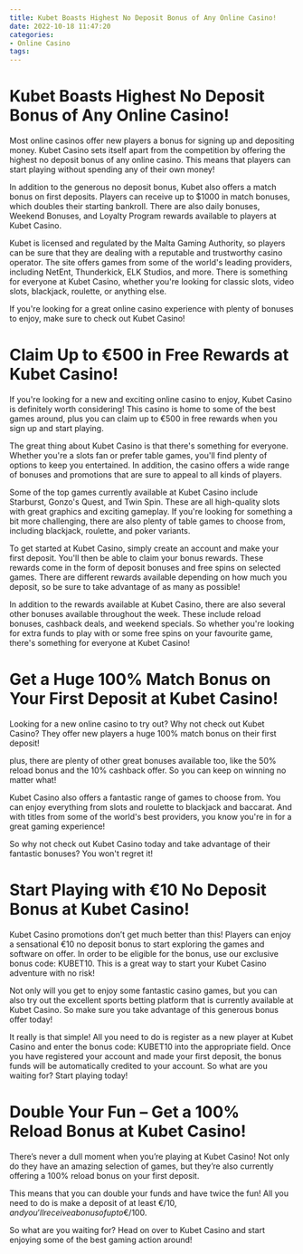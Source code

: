 ```yaml
---
title: Kubet Boasts Highest No Deposit Bonus of Any Online Casino!
date: 2022-10-18 11:47:20
categories:
- Online Casino
tags:
---
```



#  Kubet Boasts Highest No Deposit Bonus of Any Online Casino!

Most online casinos offer new players a bonus for signing up and depositing money. Kubet Casino sets itself apart from the competition by offering the highest no deposit bonus of any online casino. This means that players can start playing without spending any of their own money!

In addition to the generous no deposit bonus, Kubet also offers a match bonus on first deposits. Players can receive up to $1000 in match bonuses, which doubles their starting bankroll. There are also daily bonuses, Weekend Bonuses, and Loyalty Program rewards available to players at Kubet Casino.

Kubet is licensed and regulated by the Malta Gaming Authority, so players can be sure that they are dealing with a reputable and trustworthy casino operator. The site offers games from some of the world's leading providers, including NetEnt, Thunderkick, ELK Studios, and more. There is something for everyone at Kubet Casino, whether you're looking for classic slots, video slots, blackjack, roulette, or anything else.

If you're looking for a great online casino experience with plenty of bonuses to enjoy, make sure to check out Kubet Casino!

#  Claim Up to €500 in Free Rewards at Kubet Casino!

If you're looking for a new and exciting online casino to enjoy, Kubet Casino is definitely worth considering! This casino is home to some of the best games around, plus you can claim up to €500 in free rewards when you sign up and start playing.

The great thing about Kubet Casino is that there's something for everyone. Whether you're a slots fan or prefer table games, you'll find plenty of options to keep you entertained. In addition, the casino offers a wide range of bonuses and promotions that are sure to appeal to all kinds of players.

Some of the top games currently available at Kubet Casino include Starburst, Gonzo's Quest, and Twin Spin. These are all high-quality slots with great graphics and exciting gameplay. If you're looking for something a bit more challenging, there are also plenty of table games to choose from, including blackjack, roulette, and poker variants.

To get started at Kubet Casino, simply create an account and make your first deposit. You'll then be able to claim your bonus rewards. These rewards come in the form of deposit bonuses and free spins on selected games. There are different rewards available depending on how much you deposit, so be sure to take advantage of as many as possible!

In addition to the rewards available at Kubet Casino, there are also several other bonuses available throughout the week. These include reload bonuses, cashback deals, and weekend specials. So whether you're looking for extra funds to play with or some free spins on your favourite game, there's something for everyone at Kubet Casino!

#  Get a Huge 100% Match Bonus on Your First Deposit at Kubet Casino!

Looking for a new online casino to try out? Why not check out Kubet Casino? They offer new players a huge 100% match bonus on their first deposit!

plus, there are plenty of other great bonuses available too, like the 50% reload bonus and the 10% cashback offer. So you can keep on winning no matter what!

Kubet Casino also offers a fantastic range of games to choose from. You can enjoy everything from slots and roulette to blackjack and baccarat. And with titles from some of the world's best providers, you know you're in for a great gaming experience!

So why not check out Kubet Casino today and take advantage of their fantastic bonuses? You won't regret it!

#  Start Playing with €10 No Deposit Bonus at Kubet Casino!

Kubet Casino promotions don’t get much better than this! Players can enjoy a sensational €10 no deposit bonus to start exploring the games and software on offer. In order to be eligible for the bonus, use our exclusive bonus code: KUBET10. This is a great way to start your Kubet Casino adventure with no risk!

Not only will you get to enjoy some fantastic casino games, but you can also try out the excellent sports betting platform that is currently available at Kubet Casino. So make sure you take advantage of this generous bonus offer today!

It really is that simple! All you need to do is register as a new player at Kubet Casino and enter the bonus code: KUBET10 into the appropriate field. Once you have registered your account and made your first deposit, the bonus funds will be automatically credited to your account. So what are you waiting for? Start playing today!

#  Double Your Fun – Get a 100% Reload Bonus at Kubet Casino!

There’s never a dull moment when you’re playing at Kubet Casino! Not only do they have an amazing selection of games, but they’re also currently offering a 100% reload bonus on your first deposit.

This means that you can double your funds and have twice the fun! All you need to do is make a deposit of at least €/$10, and you’ll receive a bonus of up to €/$100.

So what are you waiting for? Head on over to Kubet Casino and start enjoying some of the best gaming action around!